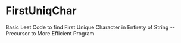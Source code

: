 # FirstUniqChar
Basic Leet Code to find First Unique Character in Entirety of String -- Precursor to More Efficient Program
